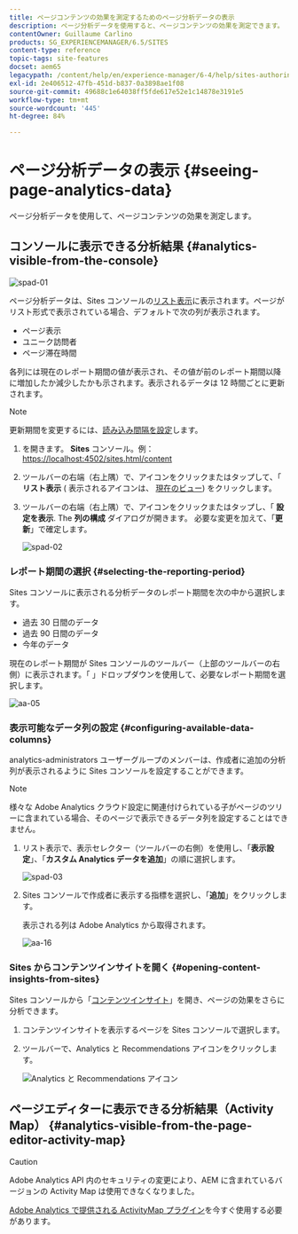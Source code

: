 ```yaml
---
title: ページコンテンツの効果を測定するためのページ分析データの表示
description: ページ分析データを使用すると、ページコンテンツの効果を測定できます。
contentOwner: Guillaume Carlino
products: SG_EXPERIENCEMANAGER/6.5/SITES
content-type: reference
topic-tags: site-features
docset: aem65
legacypath: /content/help/en/experience-manager/6-4/help/sites-authoring/pa-using.html
exl-id: 2e406512-47fb-451d-b837-0a3898ae1f08
source-git-commit: 49688c1e64038ff5fde617e52e1c14878e3191e5
workflow-type: tm+mt
source-wordcount: '445'
ht-degree: 84%

---
```


# ページ分析データの表示 {#seeing-page-analytics-data}

ページ分析データを使用して、ページコンテンツの効果を測定します。

## コンソールに表示できる分析結果 {#analytics-visible-from-the-console}

![spad-01](assets/spad-01.png)

ページ分析データは、Sites コンソールの[リスト表示](/help/sites-authoring/basic-handling.md#list-view)に表示されます。ページがリスト形式で表示されている場合、デフォルトで次の列が表示されます。

* ページ表示
* ユニーク訪問者
* ページ滞在時間

各列には現在のレポート期間の値が表示され、その値が前のレポート期間以降に増加したか減少したかも示されます。表示されるデータは 12 時間ごとに更新されます。

>[!NOTE]
>
>更新期間を変更するには、[読み込み間隔を設定](/help/sites-administering/adobeanalytics-connect.md#configuring-the-import-interval)します。

1. を開きます。 **Sites** コンソール。例： [https://localhost:4502/sites.html/content](https://localhost:4502/sites.html/content)
1. ツールバーの右端（右上隅）で、アイコンをクリックまたはタップして、「 **リスト表示** ( 表示されるアイコンは、 [現在のビュー](/help/sites-authoring/basic-handling.md#viewing-and-selecting-resources)) をクリックします。

1. ツールバーの右端（右上隅）で、アイコンをクリックまたはタップし、「 **設定を表示**. The **列の構成** ダイアログが開きます。 必要な変更を加えて、「**更新**」で確定します。

   ![spad-02](assets/spad-02.png)

### レポート期間の選択 {#selecting-the-reporting-period}

Sites コンソールに表示される分析データのレポート期間を次の中から選択します。

* 過去 30 日間のデータ
* 過去 90 日間のデータ
* 今年のデータ

現在のレポート期間が Sites コンソールのツールバー（上部のツールバーの右側）に表示されます。「 」ドロップダウンを使用して、必要なレポート期間を選択します。

![aa-05](assets/aa-05.png)

### 表示可能なデータ列の設定 {#configuring-available-data-columns}

analytics-administrators ユーザーグループのメンバーは、作成者に追加の分析列が表示されるように Sites コンソールを設定することができます。

>[!NOTE]
>
>様々な Adobe Analytics クラウド設定に関連付けられている子がページのツリーに含まれている場合、そのページで表示できるデータ列を設定することはできません。

1. リスト表示で、表示セレクター（ツールバーの右側）を使用し、「**表示設定**」、「**カスタム Analytics データを追加**」の順に選択します。

   ![spad-03](assets/spad-03.png)

1. Sites コンソールで作成者に表示する指標を選択し、「**追加**」をクリックします。

   表示される列は Adobe Analytics から取得されます。

   ![aa-16](assets/aa-16.png)

### Sites からコンテンツインサイトを開く {#opening-content-insights-from-sites}

Sites コンソールから「[コンテンツインサイト](/help/sites-authoring/content-insights.md)」を開き、ページの効果をさらに分析できます。

1. コンテンツインサイトを表示するページを Sites コンソールで選択します。
1. ツールバーで、Analytics と Recommendations アイコンをクリックします。

   ![Analytics と Recommendations アイコン](do-not-localize/chlimage_1-14.png)

## ページエディターに表示できる分析結果（Activity Map） {#analytics-visible-from-the-page-editor-activity-map}

>[!CAUTION]
>
>Adobe Analytics API 内のセキュリティの変更により、AEM に含まれているバージョンの Activity Map は使用できなくなりました。
>
>[Adobe Analytics で提供される ActivityMap プラグイン](https://experienceleague.adobe.com/docs/analytics/analyze/activity-map/getting-started/get-started-users/activitymap-install.html?lang=ja)を今すぐ使用する必要があります。

